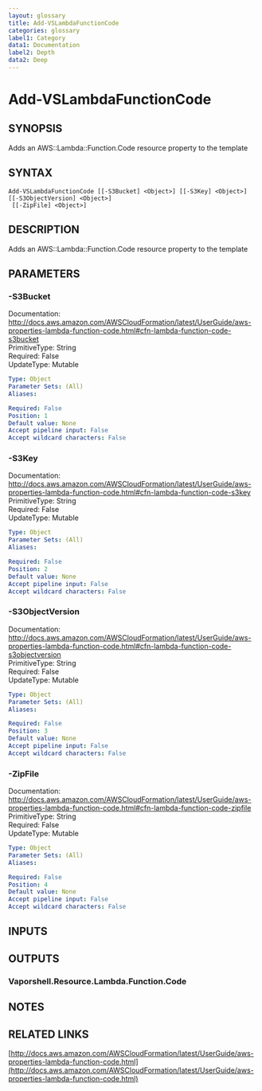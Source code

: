 ```yaml
---
layout: glossary
title: Add-VSLambdaFunctionCode
categories: glossary
label1: Category
data1: Documentation
label2: Depth
data2: Deep
---
```


# Add-VSLambdaFunctionCode

## SYNOPSIS
Adds an AWS::Lambda::Function.Code resource property to the template

## SYNTAX

```
Add-VSLambdaFunctionCode [[-S3Bucket] <Object>] [[-S3Key] <Object>] [[-S3ObjectVersion] <Object>]
 [[-ZipFile] <Object>]
```

## DESCRIPTION
Adds an AWS::Lambda::Function.Code resource property to the template

## PARAMETERS

### -S3Bucket
Documentation: http://docs.aws.amazon.com/AWSCloudFormation/latest/UserGuide/aws-properties-lambda-function-code.html#cfn-lambda-function-code-s3bucket    
PrimitiveType: String    
Required: False    
UpdateType: Mutable

```yaml
Type: Object
Parameter Sets: (All)
Aliases: 

Required: False
Position: 1
Default value: None
Accept pipeline input: False
Accept wildcard characters: False
```

### -S3Key
Documentation: http://docs.aws.amazon.com/AWSCloudFormation/latest/UserGuide/aws-properties-lambda-function-code.html#cfn-lambda-function-code-s3key    
PrimitiveType: String    
Required: False    
UpdateType: Mutable

```yaml
Type: Object
Parameter Sets: (All)
Aliases: 

Required: False
Position: 2
Default value: None
Accept pipeline input: False
Accept wildcard characters: False
```

### -S3ObjectVersion
Documentation: http://docs.aws.amazon.com/AWSCloudFormation/latest/UserGuide/aws-properties-lambda-function-code.html#cfn-lambda-function-code-s3objectversion    
PrimitiveType: String    
Required: False    
UpdateType: Mutable

```yaml
Type: Object
Parameter Sets: (All)
Aliases: 

Required: False
Position: 3
Default value: None
Accept pipeline input: False
Accept wildcard characters: False
```

### -ZipFile
Documentation: http://docs.aws.amazon.com/AWSCloudFormation/latest/UserGuide/aws-properties-lambda-function-code.html#cfn-lambda-function-code-zipfile    
PrimitiveType: String    
Required: False    
UpdateType: Mutable

```yaml
Type: Object
Parameter Sets: (All)
Aliases: 

Required: False
Position: 4
Default value: None
Accept pipeline input: False
Accept wildcard characters: False
```

## INPUTS

## OUTPUTS

### Vaporshell.Resource.Lambda.Function.Code

## NOTES

## RELATED LINKS

[http://docs.aws.amazon.com/AWSCloudFormation/latest/UserGuide/aws-properties-lambda-function-code.html](http://docs.aws.amazon.com/AWSCloudFormation/latest/UserGuide/aws-properties-lambda-function-code.html)

